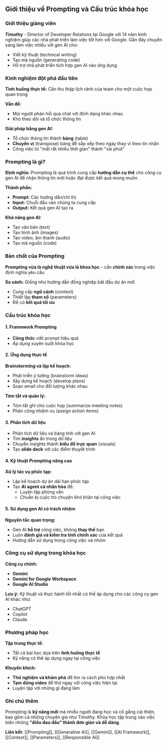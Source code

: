 ## Giới thiệu về Prompting và Cấu trúc khóa học

### Giới thiệu giảng viên

**Timothy** - Director of Developer Relations tại Google với 14 năm kinh nghiệm giúp các nhà phát triển làm việc tốt hơn với Google. Gần đây chuyển sang làm việc nhiều với gen AI cho:

- Viết kỹ thuật (technical writing)
- Tạo mã nguồn (generating code)
- Hỗ trợ nhà phát triển tích hợp gen AI vào ứng dụng


### Kinh nghiệm đột phá đầu tiên

**Tình huống thực tế:** Cần thu thập lịch rảnh của team cho một cuộc họp quan trọng

**Vấn đề:**

- Mọi người phản hồi qua chat với định dạng khác nhau
- Khó theo dõi và tổ chức thông tin

**Giải pháp bằng gen AI:**

- Tổ chức thông tin thành **bảng** (table)
- **Chuyển vị** (transpose) bảng để sắp xếp theo ngày thay vì theo tin nhắn
- Công việc từ "mất rất nhiều thời gian" thành "vài phút"


### Prompting là gì?

**Định nghĩa:** Prompting là quá trình cung cấp **hướng dẫn cụ thể** cho công cụ gen AI để nhận thông tin mới hoặc đạt được kết quả mong muốn.

**Thành phần:**

- **Prompt:** Các hướng dẫn/chỉ thị
- **Input:** Chuỗi đầu vào chúng ta cung cấp
- **Output:** Kết quả gen AI tạo ra

**Khả năng gen AI:**

- Tạo văn bản (text)
- Tạo hình ảnh (images)
- Tạo video, âm thanh (audio)
- Tạo mã nguồn (code)


### Bản chất của Prompting

**Prompting vừa là nghệ thuật vừa là khoa học** - cần **chính xác** trong việc định nghĩa yêu cầu

**So sánh:** Giống như hướng dẫn đồng nghiệp bắt đầu dự án mới

- Cung cấp **ngữ cảnh** (context)
- Thiết lập **tham số** (parameters)
- Để có **kết quả tối ưu**


### Cấu trúc khóa học

#### 1. Framework Prompting

- **Công thức** viết prompt hiệu quả
- Áp dụng xuyên suốt khóa học


#### 2. Ứng dụng thực tế

**Brainstorming và lập kế hoạch:**

- Phát triển ý tưởng (brainstorm ideas)
- Xây dựng kế hoạch (develop plans)
- Soạn email cho đối tượng khác nhau

**Tóm tắt và quản lý:**

- Tóm tắt ghi chú cuộc họp (summarize meeting notes)
- Phân công nhiệm vụ (assign action items)


#### 3. Phân tích dữ liệu

- Phân tích dữ liệu và bảng tính với gen AI
- Tìm **insights** ẩn trong dữ liệu
- Chuyển insights thành **biểu đồ trực quan** (visuals)
- Tạo **slide deck** với các điểm thuyết trình


#### 4. Kỹ thuật Prompting nâng cao

**Xử lý tác vụ phức tạp:**

- Lập kế hoạch dự án dài hạn phức tạp
- Tạo **AI agent cá nhân hóa** để:
    - Luyện tập phỏng vấn
    - Chuẩn bị cuộc trò chuyện khó khăn tại công việc


#### 5. Sử dụng gen AI có trách nhiệm

**Nguyên tắc quan trọng:**

- Gen AI **hỗ trợ** công việc, không **thay thế** bạn
- Luôn **đánh giá và kiểm tra tính chính xác** của kết quả
- Hướng dẫn sử dụng trong công việc và nhóm


### Công cụ sử dụng trong khóa học

**Công cụ chính:**

- **Gemini**
- **Gemini for Google Workspace**
- **Google AI Studio**

**Lưu ý:** Kỹ thuật và thực hành tốt nhất có thể áp dụng cho các công cụ gen AI khác như:

- ChatGPT
- Copilot
- Claude


### Phương pháp học

**Tập trung thực tế:**

- Tất cả bài học dựa trên **tình huống thực tế**
- Kỹ năng có thể áp dụng ngay tại công việc

**Khuyến khích:**

- **Thử nghiệm và khám phá** để tìm ra cách phù hợp nhất
- **Tạm dừng video** để thử ngay với công việc hiện tại
- Luyện tập với những gì đang làm


### Ghi chú thêm

Prompting là **kỹ năng mới** mà nhiều người đang học và cố gắng cải thiện, bao gồm cả những chuyên gia như Timothy. Khóa học tập trung vào việc biến những **"điều đau đầu" thành đơn giản và dễ dàng**.

**Liên kết:** [[Prompting]], [[Generative AI]], [[Gemini]], [[AI Framework]], [[Context]], [[Parameters]], [[Responsible AI]]

